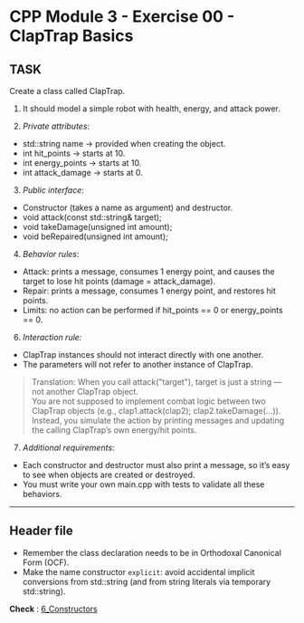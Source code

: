 # CPP Module 3 - Exercise 00 - ClapTrap Basics

## TASK
Create a class called ClapTrap.  
1. It should model a simple robot with health, energy, and attack power.  

2. *Private attributes*:
- std::string name → provided when creating the object.
- int hit_points → starts at 10.
- int energy_points → starts at 10.
- int attack_damage → starts at 0.  

3. *Public interface*:
- Constructor (takes a name as argument) and destructor.
- void attack(const std::string& target);
- void takeDamage(unsigned int amount);
- void beRepaired(unsigned int amount);

4. *Behavior rules*:
- Attack: prints a message, consumes 1 energy point, and causes the target to lose hit points (damage = attack_damage).
- Repair: prints a message, consumes 1 energy point, and restores hit points.
- Limits: no action can be performed if hit_points == 0 or energy_points == 0.

6. *Interaction rule:*
- ClapTrap instances should not interact directly with one another.
- The parameters will not refer to another instance of ClapTrap.

> Translation: When you call attack("target"), target is just a string — not another ClapTrap object.  
You are not supposed to implement combat logic between two ClapTrap objects (e.g., clap1.attack(clap2); clap2.takeDamage(...)).
Instead, you simulate the action by printing messages and updating the calling ClapTrap’s own energy/hit points.

7. *Additional requirements*:
- Each constructor and destructor must also print a message, so it’s easy to see when objects are created or destroyed.
- You must write your own main.cpp with tests to validate all these behaviors.

---

## Header file
- Remember the class declaration needs to be in Orthodoxal Canonical Form (OCF).
- Make the name constructor `explicit`: avoid accidental implicit conversions from std::string (and from string literals via temporary std::string).

**Check** : [6_Constructors](CPP_Theory/6_Constructors.md)


